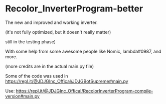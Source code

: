# Recolor_InverterProgram-better
The new and improved and working inverter.

(it's not fully optimized, but it doesn't really matter)

still in the testing phase)

With some help from some awesome people like Nomic, lambda#0987, and more.

(more credits are in the actual main.py file)

Some of the code was used in https://repl.it/@JDJGInc_Offical/JDJGBotSupreme#main.py

Use: https://repl.it/@JDJGInc_Offical/RecolorInverterProgram-compile-version#main.py